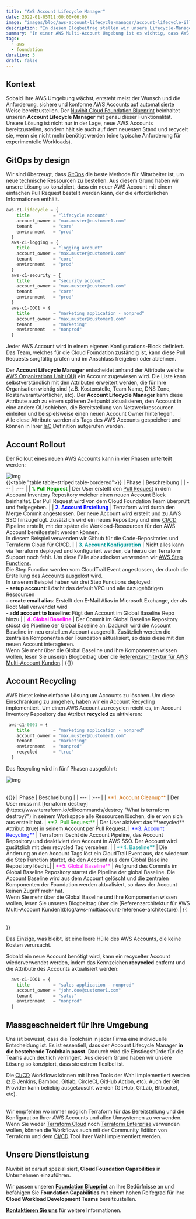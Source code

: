 ```yaml
---
title: "AWS Account Lifecycle Manager"
date: 2022-01-05T11:00:00+06:00
image: "images/blog/aws-account-lifecycle-manager/account-lifecycle-illustration.png"
description: "In diesem Blogbeitrag stellen wir unsere Lifecycle-Management-Lösung für AWS Accounts vor."
summary: "In einer AWS Multi-Account Umgebung ist es wichtig, dass AWS Accounts auf automatisierte Art und Weise erstellt, verwaltet und recycelt werden können. In diesem Blogbeitrag stellen wir unsere Lifecycle-Management-Lösung für AWS Accounts vor."
tags:
  - aws
  - foundation
duration: 5
draft: false
---
```

## Kontext
Sobald Ihre AWS Umgebung wächst, entsteht meist der Wunsch und die Anforderung, sichere und konforme AWS Accounts auf automatisierte Weise bereitzustellen.
Der [Nuvibit Cloud Foundation Blueprint](products/foundation-blueprint) beinhaltet unseren **Account Lifecycle Manager** mit genau dieser Funktionalität. Unsere Lösung ist nicht nur in der Lage, neue AWS Accounts bereitzustellen, sondern hält sie auch auf dem neuesten Stand und recycelt sie, wenn sie nicht mehr benötigt werden (eine typische Anforderung für experimentelle Workloads).

## GitOps by design
Wir sind überzeugt, dass [GitOps](faq/#gitops 'What is GitOps?') die beste Methode für Mitarbeiter ist, um neue technische Ressourcen zu bestellen.
Aus diesem Grund haben wir unsere Lösung so konzipiert, dass ein neuer AWS Account mit einem einfachen Pull Request bestellt werden kann, der die erforderlichen Informationen enthält.

```terraform {linenos=table,hl_lines=[],linenostart=50}
aws-c1-lifecycle = {
    title         = "lifecycle account"
    account_owner = "max.muster@customer1.com"
    tenant        = "core"
    environment   = "prod"
  }
  aws-c1-logging = {
    title         = "logging account"
    account_owner = "max.muster@customer1.com"
    tenant        = "core"
    environment   = "prod"
  }
  aws-c1-security = {
    title         = "security account"
    account_owner = "max.muster@customer1.com"
    tenant        = "core"
    environment   = "prod"
  }
  aws-c1-OOO1 = {
    title         = "marketing application - nonprod"
    account_owner = "max.muster@customer1.com"
    tenant        = "marketing"
    environment   = "nonprod"
  }
```

Jeder AWS Account wird in einem eigenen Konfigurations-Block definiert.
Das Team, welches für die Cloud Foundation zuständig ist, kann diese Pull Requests sorgfältig prüfen und im Anschluss freigeben oder ablehnen.

Der **Account Lifecycle Manager** entscheidet anhand der Attribute welche [AWS Organizations Unit (OU)](https://docs.aws.amazon.com/organizations/latest/userguide/orgs_manage_ous.html) ein Account zugewiesen wird. 
Die Liste kann selbstverständlich mit den Attributen erweitert werden, die für Ihre Organisation wichtig sind (z.B. Kostenstelle, Team Name, DNS Zone, Kostenverantwortlicher, etc). 
Der **Account Lifecycle Manager** kann diese Attribute auch zu einem späteren Zeitpunkt aktualisieren, den Account in eine andere OU schieben, die Bereitstellung von Netzwerkressourcen einleiten und beispielsweise einen neuen Account Owner hinterlegen.<br/>
Alle diese Attribute werden als Tags des AWS Accounts gespeichert und können in Ihrer [IaC](faq/#iac 'What is Infrastructure as Code?') Definition aufgerufen werden.

## Account Rollout
Der Rollout eines neuen AWS Accounts kann in vier Phasen unterteilt werden:

![img](images/blog/aws-account-lifecycle-manager/rollout-diag-highres.png)
<br/>
{{<table "table table-striped table-bordered">}}
| Phase | Beschreibung |
| ---   | :---  |
| <span style="color: #009900">**1. Pull Request**</span> | Der User erstellt den [Pull Request](https://docs.github.com/en/pull-requests/collaborating-with-pull-requests/proposing-changes-to-your-work-with-pull-requests/about-pull-requests) in dem Account Inventory Repository welcher einen neuen Account Block beinhaltet. Der Pull Request wird von dem Cloud Foundation Team überprüft und freigegeben. |
| <span style="color: #0008FF">**2. Account Erstellung**</span> | Terraform wird durch den Merge Commit angestossen. Der neue Account wird erstellt und zu AWS SSO hinzugefügt. Zusätzlich wird ein neues Repository und eine [CI/CD](faq/#cicd 'What is CI/CD?') Pipeline erstellt, mit der später die Workload-Ressourcen für den AWS Account bereitgestellt werden können. <br/> In diesem Beispiel verwenden wir Github für die Code-Repositories und Terraform Cloud für CI/CD. |
| <span style="color: #009999">**3. Account Konfiguration**</span> | Nicht alles kann via Terraform deployed und konfiguriert werden, da hierzu der Terraform Support noch fehlt. Um diese Fälle abzudecken verwenden wir [AWS Step Functions](https://aws.amazon.com/step-functions/?step-functions.sort-by=item.additionalFields.postDateTime&step-functions.sort-order=desc). <br/>Die Step Function werden vom CloudTrail Event angestossen, der durch die Erstellung des Accounts ausgelöst wird.<br/>In unserem Beispiel haben wir drei Step Functions deployed:<br/>**- setup account**: Löscht das default VPC und alle dazugehörigen Ressourcen<br/>**- create email alias**: Erstellt den E-Mail Alias in Microsoft Exchange, der als Root Mail verwendet wird<br/>**- add account to baseline**: Fügt den Account im Global Baseline Repo hinzu.|
| <span style="color: #FF00FF">**4. Global Baseline**</span> | Der Commit im Global Baseline Repository stösst die Pipeline der Global Baseline an. Dadurch wird die Account Baseline im neu erstellten Account ausgerollt. Zusätzlich werden die zentralen Komponenten der Foundation aktualisiert, so dass diese mit den neuen Account interagieren.<br/>Wenn Sie mehr über die Global Baseline und ihre Komponenten wissen wollen, lesen Sie unseren Blogbeitrag über die [Referenzarchitektur für AWS Multi-Account Kunden](blog/aws-multiaccount-reference-architecture).|
{{</table>}}
<br/>

## Account Recycling
AWS bietet keine einfache Lösung um Accounts zu löschen. 
Um diese Einschränkung zu umgehen, haben wir ein Account Recycling implementiert.
Um einen AWS Account zu recyclen reicht es, im Account Inventory Repository das Attribut **recycled** zu aktivieren:

```terraform {linenos=table,hl_lines=[6],linenostart=50}
 aws-c1-0001 = {
    title         = "marketing application - nonprod"
    account_owner = "max.muster@customer1.com"
    tenant        = "marketing"
    environment   = "nonprod"
    recycled      = "true"
  }
```

Das Recycling wird in fünf Phasen ausgeführt:

![img](images/blog/aws-account-lifecycle-manager/recycling-diag-highres.png)

<br/>
{{<table "table table-striped table-bordered">}}
| Phase | Beschreibung |
| ---   | :---  |
| <span style="color: #CC6600">**1. Account Cleanup**</span> | Der User muss mit [terraform destroy](https://www.terraform.io/cli/commands/destroy "What is terraform destroy?") in seinem Workspace alle Ressourcen löschen, die er von sich aus erstellt hat.
| <span style="color: #009900">**2. Pull Request**</span> | Der User aktiviert das **recycled** Attribut (true) in seinem Account per Pull Request.
| <span style="color: #0008FF">**3. Account Recycling**</span> | Terraform löscht die Account Pipeline, das Account Repository und deaktiviert den Account in AWS SSO. Der Account wird zusätzlich mit dem recycled Tag versehen. |
| <span style="color: #009999">**4. Baseline**</span> | Die Änderung an den Account Tags löst ein CloudTrail Event aus, das wiederum die Step Function startet, die den Account aus dem Global Baseline Repository löscht.|
| <span style="color: #FF00FF">**5. Global Baseline**</span> | Aufgrund des Commits im Global Baseline Repository startet die Pipeline der global Baseline. Die Account Baseline wird aus dem Account gelöscht und die zentralen Komponenten der Foundation werden aktualisiert, so dass der Account keinen Zugriff mehr hat.<br/>Wenn Sie mehr über die Global Baseline und ihre Komponenten wissen wollen, lesen Sie unseren Blogbeitrag über die [Referenzarchitektur für AWS Multi-Account Kunden](blog/aws-multiaccount-reference-architecture).|
{{</table>}}
<br/>

Das Einzige, was bleibt, ist eine leere Hülle des AWS Accounts, die keine Kosten verursacht.<br/>

Sobald ein neue Account benötigt wird, kann ein recycelter Account wiederverwendet werden, indem das Kennzeichen **recyceled** entfernt und die Attribute des Accounts aktualisiert werden:

```terraform {linenos=table,hl_lines=[],linenostart=50}
  aws-c1-OOO1 = {
    title         = "sales application - nonprod"
    account_owner = "john.doe@customer1.com"
    tenant        = "sales"
    environment   = "nonprod"
  }
```

## Massgeschneidert für Ihre Umgebung
Uns ist bewusst, dass die Toolchain in jeder Firma eine individuelle Entscheidung ist. 
Es ist essentiell, dass der Account Lifecycle Manager **in die bestehende Toolchain passt**. 
Dadurch wird die Einstiegshürde für die Teams auch deutlich verringert.
Aus diesem Grund haben wir unsere Lösung so konzipiert, dass sie extrem flexibel ist.<br/>

Die [CI/CD](faq/#cicd 'What is CI/CD?') Workflows können mit Ihren Tools der Wahl implementiert werden (z.B Jenkins, Bamboo, Gitlab, CircleCI, GitHub Action, etc). Auch der Git Provider kann beliebig ausgetauscht werden (GitHub, GitLab, Bitbucket, etc).<br/><br/>

Wir empfehlen wo immer möglich Terraform für das Bereitstellung und die Konfiguration Ihrer AWS Accounts und allen Umsystemen zu verwenden. 
Wenn Sie weder [Terraform Cloud](https://www.terraform.io/cloud) noch [Terraform Enterprise](https://www.terraform.io/enterprise) verwenden wollen, können die Workflows auch mit der Community Edition von Terraform und dem [CI/CD](faq/#cicd 'What is CI/CD?') Tool Ihrer Wahl implementiert werden.

## Unsere Dienstleistung
Nuvibit ist darauf spezialisiert, **Cloud Foundation Capabilities** in Unternehmen einzuführen.

Wir passen unseren **[Foundation Blueprint](products/foundation-blueprint "Foundation Blueprint Produktseite")** an Ihre Bedürfnisse an und befähigen Sie **Foundation Capabilities** mit einem hohen Reifegrad für Ihre **Cloud Workload Development Teams** bereitzustellen.

**[Kontaktieren Sie uns](/contact/ 'Kontaktieren Sie uns für weitere Informationen.')** für weitere Informationen.